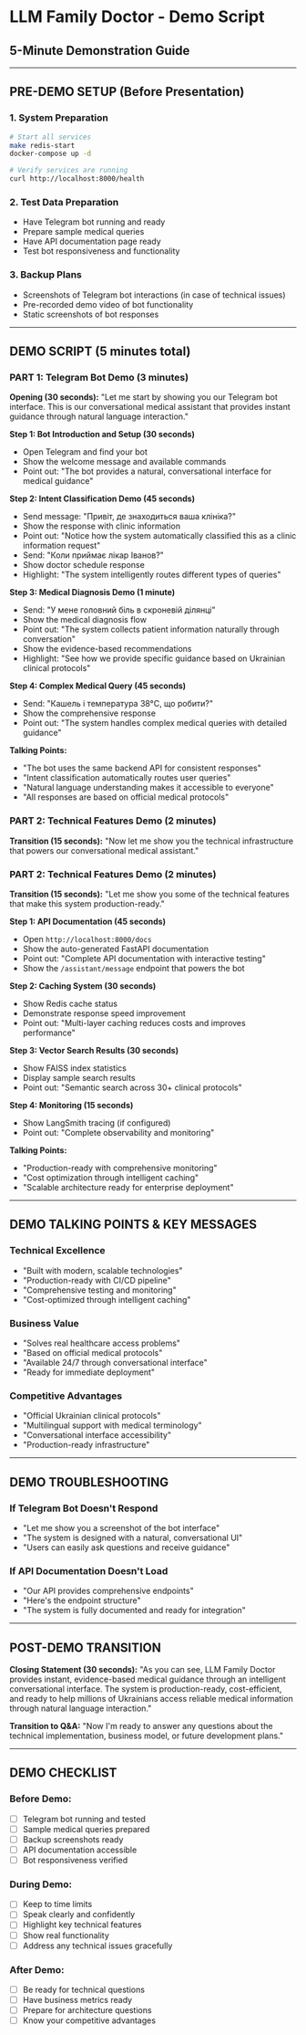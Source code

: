 # LLM Family Doctor - Demo Script
## 5-Minute Demonstration Guide

---

## PRE-DEMO SETUP (Before Presentation)

### 1. System Preparation
```bash
# Start all services
make redis-start
docker-compose up -d

# Verify services are running
curl http://localhost:8000/health
```

### 2. Test Data Preparation
- Have Telegram bot running and ready
- Prepare sample medical queries
- Have API documentation page ready
- Test bot responsiveness and functionality

### 3. Backup Plans
- Screenshots of Telegram bot interactions (in case of technical issues)
- Pre-recorded demo video of bot functionality
- Static screenshots of bot responses

---

## DEMO SCRIPT (5 minutes total)

### PART 1: Telegram Bot Demo (3 minutes)

**Opening (30 seconds):**
"Let me start by showing you our Telegram bot interface. This is our conversational medical assistant that provides instant guidance through natural language interaction."

**Step 1: Bot Introduction and Setup (30 seconds)**
- Open Telegram and find your bot
- Show the welcome message and available commands
- Point out: "The bot provides a natural, conversational interface for medical guidance"

**Step 2: Intent Classification Demo (45 seconds)**
- Send message: "Привіт, де знаходиться ваша клініка?"
- Show the response with clinic information
- Point out: "Notice how the system automatically classified this as a clinic information request"
- Send: "Коли приймає лікар Іванов?"
- Show doctor schedule response
- Highlight: "The system intelligently routes different types of queries"

**Step 3: Medical Diagnosis Demo (1 minute)**
- Send: "У мене головний біль в скроневій ділянці"
- Show the medical diagnosis flow
- Point out: "The system collects patient information naturally through conversation"
- Show the evidence-based recommendations
- Highlight: "See how we provide specific guidance based on Ukrainian clinical protocols"

**Step 4: Complex Medical Query (45 seconds)**
- Send: "Кашель і температура 38°C, що робити?"
- Show the comprehensive response
- Point out: "The system handles complex medical queries with detailed guidance"

**Talking Points:**
- "The bot uses the same backend API for consistent responses"
- "Intent classification automatically routes user queries"
- "Natural language understanding makes it accessible to everyone"
- "All responses are based on official medical protocols"

### PART 2: Technical Features Demo (2 minutes)

**Transition (15 seconds):**
"Now let me show you the technical infrastructure that powers our conversational medical assistant."

### PART 2: Technical Features Demo (2 minutes)

**Transition (15 seconds):**
"Let me show you some of the technical features that make this system production-ready."

**Step 1: API Documentation (45 seconds)**
- Open `http://localhost:8000/docs`
- Show the auto-generated FastAPI documentation
- Point out: "Complete API documentation with interactive testing"
- Show the `/assistant/message` endpoint that powers the bot

**Step 2: Caching System (30 seconds)**
- Show Redis cache status
- Demonstrate response speed improvement
- Point out: "Multi-layer caching reduces costs and improves performance"

**Step 3: Vector Search Results (30 seconds)**
- Show FAISS index statistics
- Display sample search results
- Point out: "Semantic search across 30+ clinical protocols"

**Step 4: Monitoring (15 seconds)**
- Show LangSmith tracing (if configured)
- Point out: "Complete observability and monitoring"

**Talking Points:**
- "Production-ready with comprehensive monitoring"
- "Cost optimization through intelligent caching"
- "Scalable architecture ready for enterprise deployment"

---

## DEMO TALKING POINTS & KEY MESSAGES

### Technical Excellence
- "Built with modern, scalable technologies"
- "Production-ready with CI/CD pipeline"
- "Comprehensive testing and monitoring"
- "Cost-optimized through intelligent caching"

### Business Value
- "Solves real healthcare access problems"
- "Based on official medical protocols"
- "Available 24/7 through conversational interface"
- "Ready for immediate deployment"

### Competitive Advantages
- "Official Ukrainian clinical protocols"
- "Multilingual support with medical terminology"
- "Conversational interface accessibility"
- "Production-ready infrastructure"

---

## DEMO TROUBLESHOOTING

### If Telegram Bot Doesn't Respond
- "Let me show you a screenshot of the bot interface"
- "The system is designed with a natural, conversational UI"
- "Users can easily ask questions and receive guidance"

### If API Documentation Doesn't Load
- "Our API provides comprehensive endpoints"
- "Here's the endpoint structure"
- "The system is fully documented and ready for integration"

---

## POST-DEMO TRANSITION

**Closing Statement (30 seconds):**
"As you can see, LLM Family Doctor provides instant, evidence-based medical guidance through an intelligent conversational interface. The system is production-ready, cost-efficient, and ready to help millions of Ukrainians access reliable medical information through natural language interaction."

**Transition to Q&A:**
"Now I'm ready to answer any questions about the technical implementation, business model, or future development plans."

---

## DEMO CHECKLIST

### Before Demo:
- [ ] Telegram bot running and tested
- [ ] Sample medical queries prepared
- [ ] Backup screenshots ready
- [ ] API documentation accessible
- [ ] Bot responsiveness verified

### During Demo:
- [ ] Keep to time limits
- [ ] Speak clearly and confidently
- [ ] Highlight key technical features
- [ ] Show real functionality
- [ ] Address any technical issues gracefully

### After Demo:
- [ ] Be ready for technical questions
- [ ] Have business metrics ready
- [ ] Prepare for architecture questions
- [ ] Know your competitive advantages
